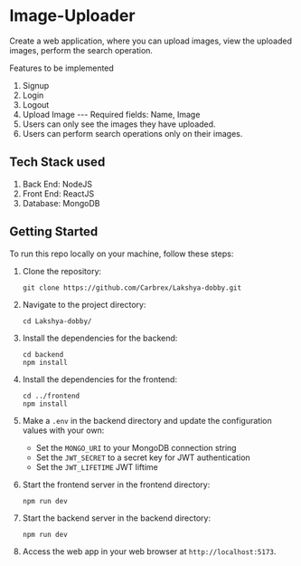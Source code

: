 # Image-Uploader

Create a web application, where you can upload images, view the uploaded images, perform the search operation.

Features to be implemented
1. Signup
2. Login
3. Logout
4. Upload Image
--- Required fields: Name, Image
5. Users can only see the images they have uploaded.
6. Users can perform search operations only on their images.

## Tech Stack  used
1. Back End: NodeJS
2. Front End: ReactJS
3. Database: MongoDB

## Getting Started

To run this repo locally on your machine, follow these steps:

1. Clone the repository:

   ```shell
   git clone https://github.com/Carbrex/Lakshya-dobby.git
   ```

2. Navigate to the project directory:

   ```shell
   cd Lakshya-dobby/
   ```

3. Install the dependencies for the backend:

   ```shell
   cd backend
   npm install
   ```

4. Install the dependencies for the frontend:

   ```shell
   cd ../frontend
   npm install
   ```

5. Make a `.env` in the backend directory and update the configuration values with your own:

   - Set the `MONGO_URI` to your MongoDB connection string
   - Set the `JWT_SECRET` to a secret key for JWT authentication
   - Set the `JWT_LIFETIME` JWT liftime

6. Start the frontend server in the frontend directory:

   ```shell
   npm run dev
   ```

7. Start the backend server in the backend directory:

   ```shell
   npm run dev
   ```

8. Access the web app in your web browser at `http://localhost:5173`.
